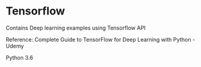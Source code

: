 # Tensorflow
Contains Deep learning examples using Tensorflow API


Reference: Complete Guide to TensorFlow for Deep Learning with Python - Udemy 


Python 3.6 
